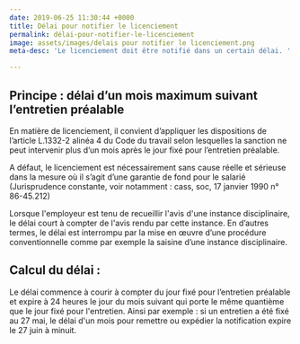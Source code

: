 ```yaml
---
date: 2019-06-25 11:30:44 +0000
title: Délai pour notifier le licenciement
permalink: délai-pour-notifier-le-licenciement
image: assets/images/delais pour notifier le licenciement.png
meta-desc: 'Le licenciement doit être notifié dans un certain délai. '

---
```

## Principe : délai d’un mois maximum suivant l’entretien préalable

En matière de licenciement, il convient d’appliquer les dispositions de l’article L.1332-2 alinéa 4 du Code du travail selon lesquelles la sanction ne peut intervenir plus d’un mois après le jour fixé pour l’entretien préalable.  
  
A défaut, le licenciement est nécessairement sans cause réelle et sérieuse dans la mesure où il s’agit d’une garantie de fond pour le salarié (Jurisprudence constante, voir notamment : cass, soc, 17 janvier 1990 n° 86-45.212)  
  
Lorsque l'employeur est tenu de recueillir l'avis d'une instance disciplinaire, le délai court à compter de l'avis rendu par cette instance. En d’autres termes, le délai est interrompu par la mise en œuvre d’une procédure conventionnelle comme par exemple la saisine d’une instance disciplinaire.

## Calcul du délai : 

Le délai commence à courir à compter du jour fixé pour l’entretien préalable et expire à 24 heures le jour du mois suivant qui porte le même quantième que le jour fixé pour l'entretien. Ainsi par exemple : si un entretien a été fixé au 27 mai, le délai d'un mois pour remettre ou expédier la notification expire le 27 juin à minuit.